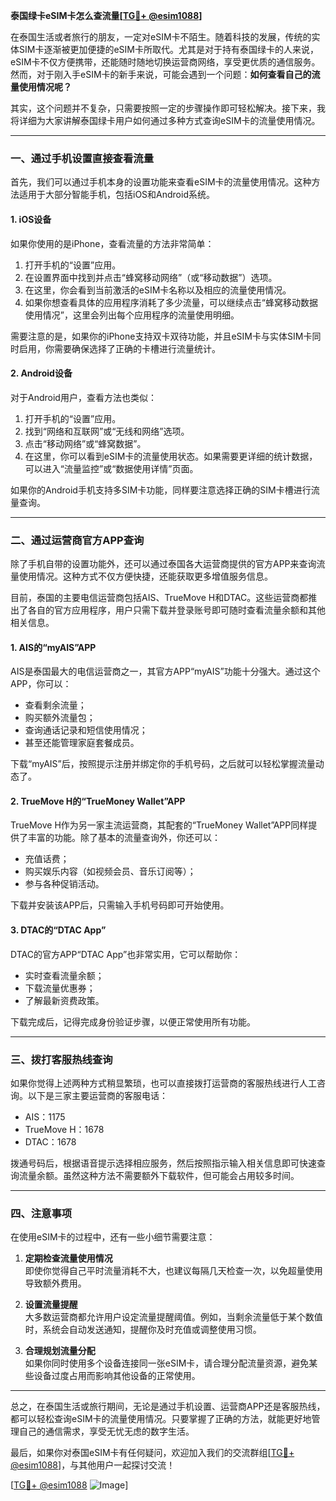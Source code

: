 **泰国绿卡eSIM卡怎么查流量[[TG💪+ @esim1088](https://t.me/s/esim1088)]**

在泰国生活或者旅行的朋友，一定对eSIM卡不陌生。随着科技的发展，传统的实体SIM卡逐渐被更加便捷的eSIM卡所取代。尤其是对于持有泰国绿卡的人来说，eSIM卡不仅方便携带，还能随时随地切换运营商网络，享受更优质的通信服务。然而，对于刚入手eSIM卡的新手来说，可能会遇到一个问题：**如何查看自己的流量使用情况呢？**

其实，这个问题并不复杂，只需要按照一定的步骤操作即可轻松解决。接下来，我将详细为大家讲解泰国绿卡用户如何通过多种方式查询eSIM卡的流量使用情况。

---

### **一、通过手机设置直接查看流量**

首先，我们可以通过手机本身的设置功能来查看eSIM卡的流量使用情况。这种方法适用于大部分智能手机，包括iOS和Android系统。

#### **1. iOS设备**
如果你使用的是iPhone，查看流量的方法非常简单：

1. 打开手机的“设置”应用。
2. 在设置界面中找到并点击“蜂窝移动网络”（或“移动数据”）选项。
3. 在这里，你会看到当前激活的eSIM卡名称以及相应的流量使用情况。
4. 如果你想查看具体的应用程序消耗了多少流量，可以继续点击“蜂窝移动数据使用情况”，这里会列出每个应用程序的流量使用明细。

需要注意的是，如果你的iPhone支持双卡双待功能，并且eSIM卡与实体SIM卡同时启用，你需要确保选择了正确的卡槽进行流量统计。

#### **2. Android设备**
对于Android用户，查看方法也类似：

1. 打开手机的“设置”应用。
2. 找到“网络和互联网”或“无线和网络”选项。
3. 点击“移动网络”或“蜂窝数据”。
4. 在这里，你可以看到eSIM卡的流量使用状态。如果需要更详细的统计数据，可以进入“流量监控”或“数据使用详情”页面。

如果你的Android手机支持多SIM卡功能，同样要注意选择正确的SIM卡槽进行流量查询。

---

### **二、通过运营商官方APP查询**

除了手机自带的设置功能外，还可以通过泰国各大运营商提供的官方APP来查询流量使用情况。这种方式不仅方便快捷，还能获取更多增值服务信息。

目前，泰国的主要电信运营商包括AIS、TrueMove H和DTAC。这些运营商都推出了各自的官方应用程序，用户只需下载并登录账号即可随时查看流量余额和其他相关信息。

#### **1. AIS的“myAIS”APP**
AIS是泰国最大的电信运营商之一，其官方APP“myAIS”功能十分强大。通过这个APP，你可以：
- 查看剩余流量；
- 购买额外流量包；
- 查询通话记录和短信使用情况；
- 甚至还能管理家庭套餐成员。

下载“myAIS”后，按照提示注册并绑定你的手机号码，之后就可以轻松掌握流量动态了。

#### **2. TrueMove H的“TrueMoney Wallet”APP**
TrueMove H作为另一家主流运营商，其配套的“TrueMoney Wallet”APP同样提供了丰富的功能。除了基本的流量查询外，你还可以：
- 充值话费；
- 购买娱乐内容（如视频会员、音乐订阅等）；
- 参与各种促销活动。

下载并安装该APP后，只需输入手机号码即可开始使用。

#### **3. DTAC的“DTAC App”**
DTAC的官方APP“DTAC App”也非常实用，它可以帮助你：
- 实时查看流量余额；
- 下载流量优惠券；
- 了解最新资费政策。

下载完成后，记得完成身份验证步骤，以便正常使用所有功能。

---

### **三、拨打客服热线查询**

如果你觉得上述两种方式稍显繁琐，也可以直接拨打运营商的客服热线进行人工咨询。以下是三家主要运营商的客服电话：

- AIS：1175
- TrueMove H：1678
- DTAC：1678

拨通号码后，根据语音提示选择相应服务，然后按照指示输入相关信息即可快速查询流量余额。虽然这种方法不需要额外下载软件，但可能会占用较多时间。

---

### **四、注意事项**

在使用eSIM卡的过程中，还有一些小细节需要注意：

1. **定期检查流量使用情况**  
   即使你觉得自己平时流量消耗不大，也建议每隔几天检查一次，以免超量使用导致额外费用。

2. **设置流量提醒**  
   大多数运营商都允许用户设定流量提醒阈值。例如，当剩余流量低于某个数值时，系统会自动发送通知，提醒你及时充值或调整使用习惯。

3. **合理规划流量分配**  
   如果你同时使用多个设备连接同一张eSIM卡，请合理分配流量资源，避免某些设备过度占用而影响其他设备的正常使用。

---

总之，在泰国生活或旅行期间，无论是通过手机设置、运营商APP还是客服热线，都可以轻松查询eSIM卡的流量使用情况。只要掌握了正确的方法，就能更好地管理自己的通信需求，享受无忧无虑的数字生活。

最后，如果你对泰国eSIM卡有任何疑问，欢迎加入我们的交流群组[[TG💪+ @esim1088](https://t.me/s/esim1088)]，与其他用户一起探讨交流！  

[[TG💪+ @esim1088](https://t.me/s/esim1088) ![Image](https://i.postimg.cc/4NQfJmqS/Snipaste-2025-05-13-00-14-12.png)]